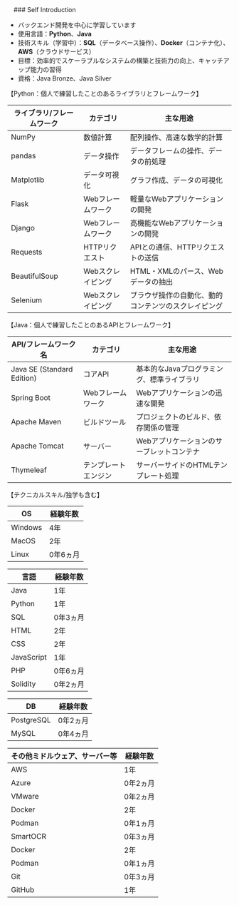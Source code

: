 　### Self Introduction  

- バックエンド開発を中心に学習しています
- 使用言語：**Python**、**Java**
- 技術スキル（学習中）：**SQL**（データベース操作）、**Docker**（コンテナ化）、**AWS**（クラウドサービス）
- 目標：効率的でスケーラブルなシステムの構築と技術力の向上、キャッチアップ能力の習得
- 資格：Java Bronze、Java Silver
  
【Python：個人で練習したことのあるライブラリとフレームワーク】

| ライブラリ/フレームワーク | カテゴリ            | 主な用途                                      |
|---------------------------|---------------------|-----------------------------------------------|
| NumPy                      | 数値計算            | 配列操作、高速な数学的計算                    |
| pandas                     | データ操作          | データフレームの操作、データの前処理          |
| Matplotlib                 | データ可視化        | グラフ作成、データの可視化                    |
| Flask                      | Webフレームワーク    | 軽量なWebアプリケーションの開発               |
| Django                     | Webフレームワーク    | 高機能なWebアプリケーションの開発             |
| Requests                   | HTTPリクエスト      | APIとの通信、HTTPリクエストの送信             |
| BeautifulSoup              | Webスクレイピング    | HTML・XMLのパース、Webデータの抽出            |
| Selenium                   | Webスクレイピング    | ブラウザ操作の自動化、動的コンテンツのスクレイピング|  
  
【Java：個人で練習したことのあるAPIとフレームワーク】

| API/フレームワーク名       | カテゴリ             | 主な用途                                          |
|----------------------------|----------------------|---------------------------------------------------|
| Java SE (Standard Edition)  | コアAPI              | 基本的なJavaプログラミング、標準ライブラリ        |
| Spring Boot                  | Webフレームワーク     | Webアプリケーションの迅速な開発                  |
| Apache Maven                 | ビルドツール          | プロジェクトのビルド、依存関係の管理             |
| Apache Tomcat                | サーバー             | Webアプリケーションのサーブレットコンテナ       |
| Thymeleaf                    | テンプレートエンジン  | サーバーサイドのHTMLテンプレート処理            |

【テクニカルスキル/独学も含む】

| OS     | 経験年数       |
|----------------------------|----------------------|
| Windows | 4年 |
| MacOS | 2年 |
| Linux | 0年6ヵ月 |

| 言語     | 経験年数       |
|----------------------------|----------------------|
| Java | 1年 |
| Python | 1年 |
| SQL | 0年3ヵ月  |
| HTML | 2年 |
| CSS | 2年 |
| JavaScript | 1年 |
| PHP | 0年6ヵ月 |
| Solidity | 0年2ヵ月 |

| DB     | 経験年数       |
|----------------------------|----------------------|
| PostgreSQL | 0年2ヵ月 |
| MySQL | 0年4ヵ月 |

| その他ミドルウェア、サーバー等 | 経験年数       |
|----------------------------|----------------------|
| AWS | 1年  |
| Azure | 0年2ヵ月 |
| VMware | 0年2ヵ月 |
| Docker | 2年 |
| Podman | 0年1ヵ月 |
| SmartOCR | 0年3ヵ月 |
| Docker | 2年 |
| Podman | 0年1ヵ月 |
| Git | 0年3ヵ月 |
| GitHub | 1年 |


